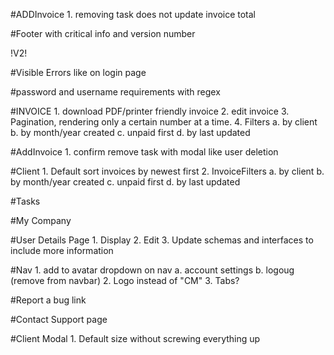 #ADDInvoice
    1. removing task does not update invoice total

#Footer with critical info and version number





!V2!

#Visible Errors like on login page

#password and username requirements with regex

#INVOICE
    1. download PDF/printer friendly invoice
    2. edit invoice
    3. Pagination, rendering only a certain number at a time.
    4. Filters
        a. by client
        b. by month/year created
        c. unpaid first
        d. by last updated

#AddInvoice
    1. confirm remove task with modal like user deletion

#Client
    1. Default sort invoices by newest first
    2. InvoiceFilters
        a. by client
        b. by month/year created
        c. unpaid first
        d. by last updated

#Tasks

#My Company

#User Details Page
    1. Display
    2. Edit
    3. Update schemas and interfaces to include more information

#Nav
    1. add to avatar dropdown on nav
        a. account settings
        b. logoug (remove from navbar)
    2. Logo instead of "CM"
    3. Tabs?

#Report a bug link

#Contact Support page

#Client Modal
    1. Default size without screwing everything up


    


